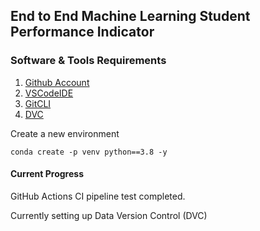 ## End to End Machine Learning Student Performance Indicator

### Software & Tools Requirements

1. [Github Account](https://github.com)
2. [VSCodeIDE](https://code.visualstudio.com/)
3. [GitCLI](https://git-scm.com/book/en/v2/Getting-Started-The-Command-Line)
4. [DVC](https://dvc.org/)
<!-- 5. [AWS](https://aws.amazon.com/) -->

Create a new environment

```
conda create -p venv python==3.8 -y
```

#### Current Progress

GitHub Actions CI pipeline test completed.  

Currently setting up Data Version Control (DVC)



<!-- Setting up automatic pull_request test via Actions. Need to apply unit tests within python code via hypothesis and pandera before the automatic pull_request test is able to be completed. -->

<!-- ON HOLD: Next, connect Actions to AWS Elastic Beanstalk then deploying python container to complete the CD implementation. -->
<!-- Then repeat with docker container -->
